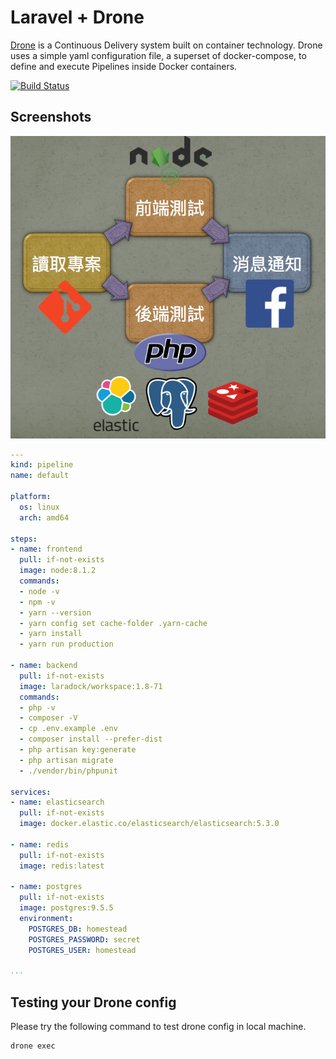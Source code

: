 # Laravel + Drone

[Drone](https://github.com/drone/drone) is a Continuous Delivery system built on container technology. Drone uses a simple yaml configuration file, a superset of docker-compose, to define and execute Pipelines inside Docker containers.

[![Build Status](https://cloud.drone.io/api/badges/go-training/drone-laravel-example/status.svg)](https://cloud.drone.io/go-training/drone-laravel-example)

## Screenshots

![screen](./resources/assets/images/screen.png)

```yml
---
kind: pipeline
name: default

platform:
  os: linux
  arch: amd64

steps:
- name: frontend
  pull: if-not-exists
  image: node:8.1.2
  commands:
  - node -v
  - npm -v
  - yarn --version
  - yarn config set cache-folder .yarn-cache
  - yarn install
  - yarn run production

- name: backend
  pull: if-not-exists
  image: laradock/workspace:1.8-71
  commands:
  - php -v
  - composer -V
  - cp .env.example .env
  - composer install --prefer-dist
  - php artisan key:generate
  - php artisan migrate
  - ./vendor/bin/phpunit

services:
- name: elasticsearch
  pull: if-not-exists
  image: docker.elastic.co/elasticsearch/elasticsearch:5.3.0

- name: redis
  pull: if-not-exists
  image: redis:latest

- name: postgres
  pull: if-not-exists
  image: postgres:9.5.5
  environment:
    POSTGRES_DB: homestead
    POSTGRES_PASSWORD: secret
    POSTGRES_USER: homestead

...

```

## Testing your Drone config

Please try the following command to test drone config in local machine.

```sh
drone exec
```
